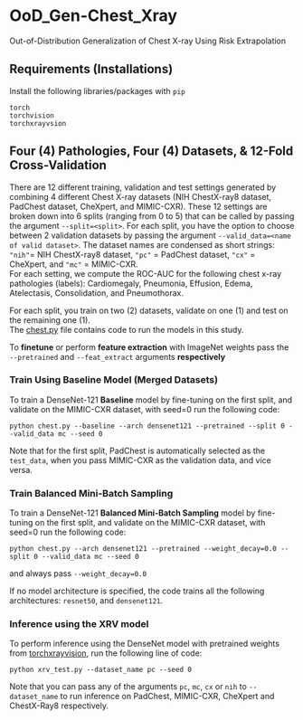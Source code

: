 # OoD_Gen-Chest_Xray
Out-of-Distribution Generalization of Chest X-ray Using Risk Extrapolation

## Requirements (Installations)
Install the following libraries/packages with `pip`
```
torch 
torchvision
torchxrayvsion
```
## Four (4) Pathologies, Four (4) Datasets, & 12-Fold Cross-Validation
There are 12 different training, validation and test settings generated by combining 4 different Chest X-ray datasets (NIH ChestX-ray8 dataset, PadChest dataset, CheXpert, and MIMIC-CXR). These 12 settings are broken down into 6 splits (ranging from 0 to 5) that can be called by passing the argument `--split=<split>`. For each split, you have the option to choose between 2 validation datasets by passing the argument `--valid_data=<name of valid dataset>`. 
The dataset names are condensed as short strings: `"nih"`= NIH ChestX-ray8 dataset, `"pc"` = PadChest dataset, `"cx"` = CheXpert, and `"mc"` = MIMIC-CXR. \
For each setting, we compute the ROC-AUC for the following chest x-ray pathologies (labels): Cardiomegaly, Pneumonia, Effusion, Edema, Atelectasis, Consolidation, and Pneumothorax.

For each split, you train on two (2) datasets, validate on one (1) and test on the remaining one (1). \
The [chest.py](https://github.com/etetteh/OoD_Gen-Chest_Xray/blob/main/chest.py) file contains code to run the models in this study.

To **finetune** or perform **feature extraction** with ImageNet weights pass the `--pretrained` and `--feat_extract` arguments **respectively**

### Train Using Baseline Model (Merged Datasets)
To train a DenseNet-121 **Baseline** model by fine-tuning on the first split, and validate on the MIMIC-CXR dataset, with seed=0 run the following code:
```
python chest.py --baseline --arch densenet121 --pretrained --split 0 --valid_data mc --seed 0
```
Note that for the first split, PadChest is automatically selected as the `test_data`, when you pass MIMIC-CXR as the validation data, and vice versa.

### Train Balanced Mini-Batch Sampling
To train a DenseNet-121 **Balanced Mini-Batch Sampling** model by fine-tuning on the first split, and validate on the MIMIC-CXR dataset, with seed=0 run the following code:
```
python chest.py --arch densenet121 --pretrained --weight_decay=0.0 --split 0 --valid_data mc --seed 0
```
and always pass `--weight_decay=0.0` 

If no model architecture is specified, the code trains all the following architectures: `resnet50`, and `densenet121`.

### Inference using the XRV model
To perform inference using the DenseNet model with pretrained weights from [torchxrayvision](https://github.com/mlmed/torchxrayvision), run the following line of code:
```
python xrv_test.py --dataset_name pc --seed 0
```
Note that you can pass any of the arguments `pc`, `mc`, `cx` or `nih` to `--dataset_name` to run inference on PadChest, MIMIC-CXR, CheXpert and ChestX-Ray8 respectively. 
